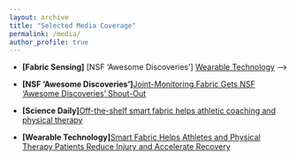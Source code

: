 ```yaml
---
layout: archive
title: "Selected Media Coverage"
permalink: /media/
author_profile: true
---
```

* **[Fabric Sensing]** [NSF ‘Awesome Discoveries’] []() [Wearable Technology](https://www.wearable-technologies.com/2019/04/smart-fabric-helps-athletes-and-physical-therapy-patients-reduce-injury-and-accelerate-recovery/) -->

* **[NSF ‘Awesome Discoveries’]**[Joint-Monitoring Fabric Gets NSF ‘Awesome Discoveries’ Shout-Out](https://web.cs.dartmouth.edu/news-events/joint-monitoring-fabric-gets-nsf-awesome-discoveries-shout-out)

* **[Science Daily]**[Off-the-shelf smart fabric helps athletic coaching and physical therapy](https://www.sciencedaily.com/releases/2019/04/190408124154.htm)

* **[Wearable Technology]**[Smart Fabric Helps Athletes and Physical Therapy Patients Reduce Injury and Accelerate Recovery](https://www.wearable-technologies.com/2019/04/smart-fabric-helps-athletes-and-physical-therapy-patients-reduce-injury-and-accelerate-recovery/)


